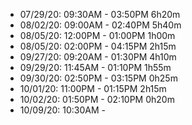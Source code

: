- 07/29/20:     09:30AM     -       03:50PM     6h20m
- 08/02/20:     09:00AM     -       02:40PM     5h40m
- 08/05/20:     12:00PM     -       01:00PM     1h00m
- 08/05/20:     02:00PM     -       04:15PM     2h15m
- 09/27/20:     09:20AM     -       01:30PM     4h10m
- 09/29/20:     11:45AM     -       01:10PM     1h55m
- 09/30/20:     02:50PM     -       03:15PM     0h25m
- 10/01/20:     11:00PM     -       01:15PM     2h15m
- 10/02/20:     01:50PM     -       02:10PM     0h20m
- 10/09/20:     10:30AM     -       
